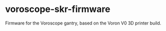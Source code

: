 # voroscope-skr-firmware
Firmware for the Voroscope gantry, based on the Voron V0 3D printer build.
